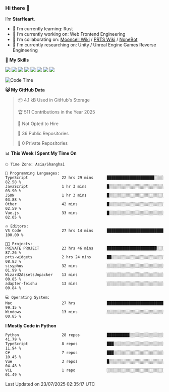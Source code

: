 ### Hi there 👋

I’m **StarHeart**.

- 🌱 I’m currently learning: Rust
- 🔭 I’m currently working on: Web Frontend Engineering
- 👯 I’m collaborating on: [Mooncell Wiki](https://fgo.wiki/) / [PRTS Wiki](http://prts.wiki/) / [NoneBot](https://github.com/nonebot)
- 🔬 I'm currently researching on: Unity / Unreal Engine Games Reverse Engineering

🌟 **My Skills**

![](https://img.shields.io/badge/-Python-3e74a2?style=flat-square&logo=Python&logoColor=fff)
![](https://img.shields.io/badge/-Node.js-339933?style=flat-square&logo=node.js&logoColor=fff)
![](https://img.shields.io/badge/-Vue-4fc08d?style=flat-square&logo=vue.js&logoColor=fff)
![](https://img.shields.io/badge/-React-2d98ce?style=flat-square&logo=React&logoColor=fff)
![](https://img.shields.io/badge/-TypeScript-3178C6?style=flat-square&logo=TypeScript&logoColor=fff)
![](https://img.shields.io/badge/-Docker-2496ED?style=flat-square&logo=Docker&logoColor=fff)
![](https://img.shields.io/badge/-Linux-000000?style=flat-square&logo=Linux&logoColor=fff)
![](https://img.shields.io/badge/-Dotnet-512bd4?style=flat-square&logo=.net&logoColor=fff)

<!--START_SECTION:waka-->
![Code Time](http://img.shields.io/badge/Code%20Time-1%2C655%20hrs%2059%20mins-blue)

**🐱 My GitHub Data** 

> 📦 4.1 kB Used in GitHub's Storage 
 > 
> 🏆 511 Contributions in the Year 2025
 > 
> 🚫 Not Opted to Hire
 > 
> 📜 36 Public Repositories 
 > 
> 🔑 0 Private Repositories 
 > 
📊 **This Week I Spent My Time On** 

```text
🕑︎ Time Zone: Asia/Shanghai

💬 Programming Languages: 
TypeScript               22 hrs 29 mins      █████████████████████░░░░   82.58 % 
JavaScript               1 hr 3 mins         █░░░░░░░░░░░░░░░░░░░░░░░░   03.90 % 
JSON                     1 hr 3 mins         █░░░░░░░░░░░░░░░░░░░░░░░░   03.88 % 
Other                    42 mins             █░░░░░░░░░░░░░░░░░░░░░░░░   02.59 % 
Vue.js                   33 mins             █░░░░░░░░░░░░░░░░░░░░░░░░   02.05 % 

🔥 Editors: 
VS Code                  27 hrs 14 mins      █████████████████████████   100.00 % 

🐱‍💻 Projects: 
PRIVATE PROJECT          23 hrs 46 mins      ██████████████████████░░░   87.26 % 
prts-widgets             2 hrs 24 mins       ██░░░░░░░░░░░░░░░░░░░░░░░   08.83 % 
sisyphus                 32 mins             ░░░░░░░░░░░░░░░░░░░░░░░░░   01.99 % 
Wizard2AssetsUnpacker    13 mins             ░░░░░░░░░░░░░░░░░░░░░░░░░   00.85 % 
adapter-feishu           13 mins             ░░░░░░░░░░░░░░░░░░░░░░░░░   00.84 % 

💻 Operating System: 
Mac                      27 hrs              █████████████████████████   99.15 % 
Windows                  13 mins             ░░░░░░░░░░░░░░░░░░░░░░░░░   00.85 % 
```

**I Mostly Code in Python** 

```text
Python                   28 repos            ██████████░░░░░░░░░░░░░░░   41.79 % 
TypeScript               8 repos             ███░░░░░░░░░░░░░░░░░░░░░░   11.94 % 
C#                       7 repos             ███░░░░░░░░░░░░░░░░░░░░░░   10.45 % 
Vue                      3 repos             █░░░░░░░░░░░░░░░░░░░░░░░░   04.48 % 
VCL                      1 repo              ░░░░░░░░░░░░░░░░░░░░░░░░░   01.49 % 
```




 Last Updated on 23/07/2025 02:35:17 UTC
<!--END_SECTION:waka-->
